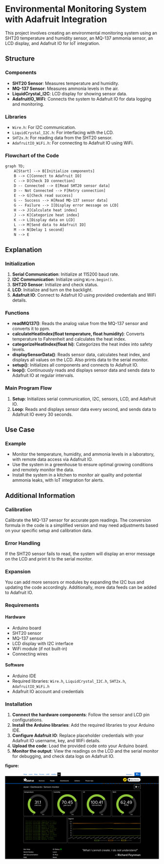 # Environmental Monitoring System with Adafruit Integration

This project involves creating an environmental monitoring system using an SHT20 temperature and humidity sensor, an MQ-137 ammonia sensor, an LCD display, and Adafruit IO for IoT integration.

## Structure

### Components

- **SHT20 Sensor**: Measures temperature and humidity.
- **MQ-137 Sensor**: Measures ammonia levels in the air.
- **LiquidCrystal_I2C**: LCD display for showing sensor data.
- **AdafruitIO_WiFi**: Connects the system to Adafruit IO for data logging and monitoring.

### Libraries

- `Wire.h`: For I2C communication.
- `LiquidCrystal_I2C.h`: For interfacing with the LCD.
- `SHT2x.h`: For reading data from the SHT20 sensor.
- `AdafruitIO_WiFi.h`: For connecting to Adafruit IO using WiFi.

### Flowchart of the Code

```mermaid
graph TD;
    A[Start] --> B[Initialize components]
    B --> C[Connect to Adafruit IO]
    C --> D[Check IO connection]
    D -- Connected --> E[Read SHT20 sensor data]
    D -- Not Connected --> F[Retry connection]
    E --> G[Check read success]
    G -- Success --> H[Read MQ-137 sensor data]
    G -- Failure --> I[Display error message on LCD]
    H --> J[Calculate heat index]
    J --> K[Categorize heat index]
    K --> L[Display data on LCD]
    L --> M[Send data to Adafruit IO]
    M --> N[Delay 1 second]
    N --> E
```

## Explanation

### Initialization

1. **Serial Communication**: Initialize at 115200 baud rate.
2. **I2C Communication**: Initialize using `Wire.begin()`.
3. **SHT20 Sensor**: Initialize and check status.
4. **LCD**: Initialize and turn on the backlight.
5. **Adafruit IO**: Connect to Adafruit IO using provided credentials and WiFi details.

### Functions

- **readMQ137()**: Reads the analog value from the MQ-137 sensor and converts it to ppm.
- **calculateHeatIndex(float temperature, float humidity)**: Converts temperature to Fahrenheit and calculates the heat index.
- **categorizeHeatIndex(float hi)**: Categorizes the heat index into safety levels.
- **displaySensorData()**: Reads sensor data, calculates heat index, and displays all values on the LCD. Also prints data to the serial monitor.
- **setup()**: Initializes all components and connects to Adafruit IO.
- **loop()**: Continuously reads and displays sensor data and sends data to Adafruit IO at regular intervals.

### Main Program Flow

1. **Setup**: Initializes serial communication, I2C, sensors, LCD, and Adafruit IO.
2. **Loop**: Reads and displays sensor data every second, and sends data to Adafruit IO every 30 seconds.

## Use Case

### Example

- Monitor the temperature, humidity, and ammonia levels in a laboratory, with remote data access via Adafruit IO.
- Use the system in a greenhouse to ensure optimal growing conditions and remotely monitor the data.
- Install the system in a kitchen to monitor air quality and potential ammonia leaks, with IoT integration for alerts.

## Additional Information

### Calibration

Calibrate the MQ-137 sensor for accurate ppm readings. The conversion formula in the code is a simplified version and may need adjustments based on your specific setup and calibration data.

### Error Handling

If the SHT20 sensor fails to read, the system will display an error message on the LCD and print it to the serial monitor.

### Expansion

You can add more sensors or modules by expanding the I2C bus and updating the code accordingly. Additionally, more data feeds can be added to Adafruit IO.

### Requirements

#### Hardware

- Arduino board
- SHT20 sensor
- MQ-137 sensor
- LCD display with I2C interface
- WiFi module (if not built-in)
- Connecting wires

#### Software

- Arduino IDE
- Required libraries: `Wire.h`, `LiquidCrystal_I2C.h`, `SHT2x.h`, `AdafruitIO_WiFi.h`
- Adafruit IO account and credentials

### Installation

1. **Connect the hardware components**: Follow the sensor and LCD pin configurations.
2. **Install the Arduino libraries**: Add the required libraries to your Arduino IDE.
3. **Configure Adafruit IO**: Replace placeholder credentials with your Adafruit IO username, key, and WiFi details.
4. **Upload the code**: Load the provided code onto your Arduino board.
5. **Monitor the output**: View the readings on the LCD and the serial monitor for debugging, and check data logs on Adafruit IO.

**figure:**

![](code/online/adafruit/pic.png)
